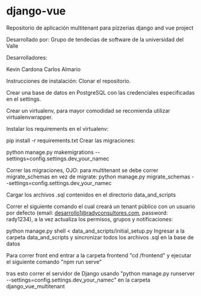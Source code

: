 # django-vue
Repositorio de aplicación multitenant para pizzerias django and vue project

Desarrollado por: Grupo de tendecias de software de la universidad del Valle 

Desarrolladores:

Kevin Cardona
Carlos Almario

Instrucciones de instalación:
Clonar el repositorio.

Crear una base de datos en PostgreSQL con las credenciales especificadas en el settings.

Crear un virtualenv, para mayor comodidad se recomienda utilizar virtualenvwrapper.

Instalar los requirements en el virtualenv:

pip install -r requirements.txt
Crear las migraciones:

python manage.py makemigrations  --settings=config.settings.dev_your_namec

Correr las migraciones, OJO: para multitenant se debe correr migrate_schemas en vez de migrate:
python manage.py migrate_schemas --settings=config.settings.dev_your_namec

Cargar los archivos .sql contenidos en el directorio data_and_scripts

Correr el siguiente comando el cual creará un tenant público con un usuario por defecto (email: desarrollo1@radyconsultores.com, password: rady1234), a la vez actualiza los permisos, grupos y notificaciones:

python manage.py shell < data_and_scripts/initial_setup.py
Ingresar a la carpeta data_and_scripts y sincronizar todos los archivos .sql en la base de datos

Para correr  front end entrar a la carpeta frontend "cd /frontend" y ejecutar el siguiente comando "npm run serve"

tras esto correr el servidor de Django usando "python manage.py runserver --settings=config.settings.dev_your_namec" en la carpeta django_vue_multitenant